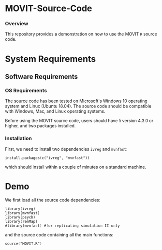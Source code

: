 # MOVIT-Source-Code

### Overview
This repository provides a demonstration on how to use the MOVIT `R` source code.

# System Requirements

## Software Requirements

### OS Requirements

The source code has been tested on Microsoft's Windows 10 operating system and Linux (Ubuntu 18.04). The source code should be compatible with Windows, Mac, and Linux operating systems.

Before using the MOVIT source code, users should have `R` version 4.3.0 or higher, and two packages installed.

### Installation  

First, we need to install two dependencies `ivreg` and `mvnfast`:

    install.packages(c("ivreg", "mvnfast"))
    
which should install within a couple of minutes on a standard machine.

# Demo

We first load all the source code dependencies:

```
library(ivreg)
library(mvnfast)
library(psych)
library(remMap)
#library(mvnfast) #for replicating simulation II only
```

and the source code containing all the main functions:

```
source("MOVIT.R")
```
